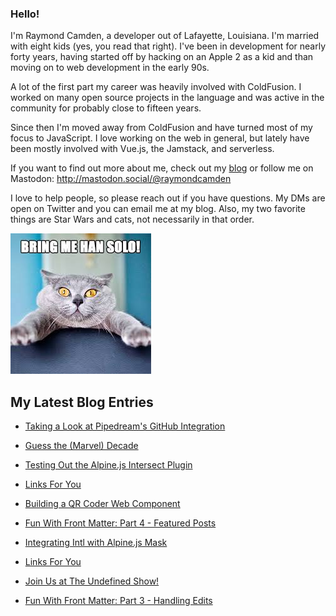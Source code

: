 ### Hello!

I'm Raymond Camden, a developer out of Lafayette, Louisiana. I'm married with eight kids (yes, you read that right). I've been in development for nearly forty years, having started off by hacking on an Apple 2 as a kid and than moving on to web development in the early 90s.

A lot of the first part my career was heavily involved with ColdFusion. I worked on many open source projects in the language and was active in the community for probably close to fifteen years. 

Since then I'm moved away from ColdFusion and have turned most of my focus to JavaScript. I love working on the web in general, but lately have been mostly involved with Vue.js, the Jamstack, and serverless. 

If you want to find out more about me, check out my [blog](https://www.raymondcamden.com) or follow me on Mastodon: <http://mastodon.social/@raymondcamden>

I love to help people, so please reach out if you have questions. My DMs are open on Twitter and you can email me at my blog. Also, my two favorite things are Star Wars and cats, not necessarily in that order.

![Star Wars cat](https://raw.githubusercontent.com/cfjedimaster/cfjedimaster/master/cat.jpg)

<!-- RSS -->
## My Latest Blog Entries

* [Taking a Look at Pipedream's GitHub Integration](https://www.raymondcamden.com/2023/09/29/taking-a-look-at-pipedreams-github-integration)

* [Guess the (Marvel) Decade](https://www.raymondcamden.com/2023/09/26/guess-the-marvel-decade)

* [Testing Out the Alpine.js Intersect Plugin](https://www.raymondcamden.com/2023/09/20/testing-out-the-alpinejs-intersect-plugin)

* [Links For You](https://www.raymondcamden.com/2023/09/17/links-for-you)

* [Building a QR Coder Web Component](https://www.raymondcamden.com/2023/09/13/building-a-qr-coder-web-component)

* [Fun With Front Matter: Part 4 - Featured Posts](https://www.raymondcamden.com/2023/09/12/fun-with-front-matter-part-4-featured-posts)

* [Integrating Intl with Alpine.js Mask](https://www.raymondcamden.com/2023/09/06/integrating-intl-with-alpinejs-mask)

* [Links For You](https://www.raymondcamden.com/2023/09/04/links-for-you)

* [Join Us at The Undefined Show!](https://www.raymondcamden.com/2023/09/01/join-us-at-the-undefined-show)

* [Fun With Front Matter: Part 3 - Handling Edits](https://www.raymondcamden.com/2023/08/31/fun-with-front-matter-part-3-handling-edits)

<!-- ENDRSS -->

